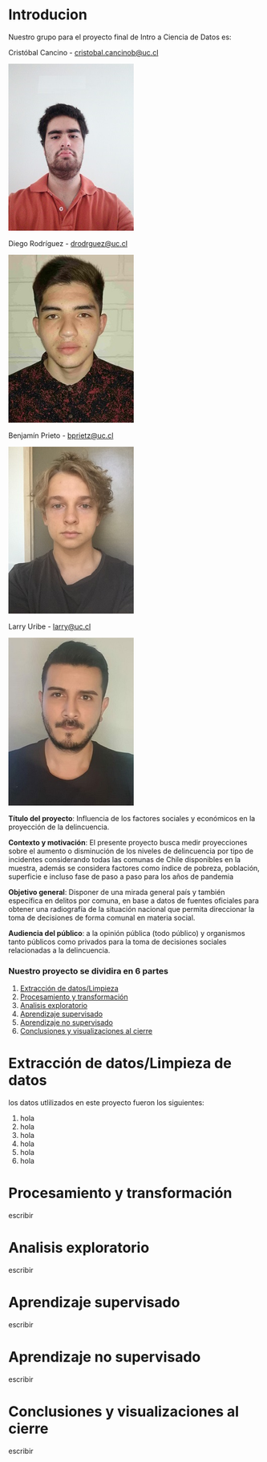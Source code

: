 # Introducion

Nuestro grupo para el proyecto final de Intro a Ciencia de Datos es:

Cristóbal Cancino - cristobal.cancinob@uc.cl

![f1](https://github.com/08benja08p/Grupo-8-CDD/raw/main/Fotos/Foto-Cristobal.jpg "Logo Title Text 1")

Diego Rodríguez - drodrguez@uc.cl

![f2](https://github.com/08benja08p/Grupo-8-CDD/raw/main/Fotos/Foto-Diego.jpg "Logo Title Text 1")

Benjamín Prieto - bprietz@uc.cl

![f3](https://github.com/08benja08p/Grupo-8-CDD/raw/main/Fotos/Benja-Foto.JPG "Logo Title Text 1")

Larry Uribe - larry@uc.cl

![f3](https://github.com/08benja08p/Grupo-8-CDD/raw/main/Fotos/Foto-Larry.jpg "Logo Title Text 1")

**Título del proyecto**: Influencia de los factores sociales y económicos en la proyección de la delincuencia.

**Contexto y motivación**: El presente proyecto busca medir proyecciones sobre el aumento o disminución de los niveles de delincuencia por tipo de incidentes considerando todas las comunas de Chile disponibles en la muestra, además se considera factores como índice de pobreza, población, superficie e incluso fase de paso a paso para los años de pandemia

**Objetivo general**: Disponer de una mirada general país y también específica en delitos por comuna, en base a datos de fuentes oficiales para obtener una radiografía de la situación nacional que permita direccionar la toma de decisiones de forma comunal en materia social.

**Audiencia del público**: a la opinión pública (todo público) y organismos tanto públicos como privados para la toma de decisiones sociales relacionadas a la delincuencia.

### **Nuestro proyecto se dividira en 6 partes**

1. [Extracción de datos/Limpieza](https://www.google.com)
2. [Procesamiento y transformación](https://www.google.com)
3. [Analisis exploratorio](https://www.google.com)
4. [Aprendizaje supervisado](https://www.google.com)
5. [Aprendizaje no supervisado](https://www.google.com)
6. [Conclusiones y visualizaciones al cierre](https://www.google.com)

# Extracción de datos/Limpieza de datos

los datos utlilizados en este proyecto fueron los siguientes:

1. hola
2. hola
3. hola
4. hola
5. hola
6. hola

# Procesamiento y transformación

escribir

# Analisis exploratorio

escribir

# Aprendizaje supervisado

escribir

# Aprendizaje no supervisado

escribir

# Conclusiones y visualizaciones al cierre

escribir
